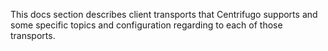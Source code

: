 This docs section describes client transports that Centrifugo supports and some specific topics and configuration regarding to each of those transports.
